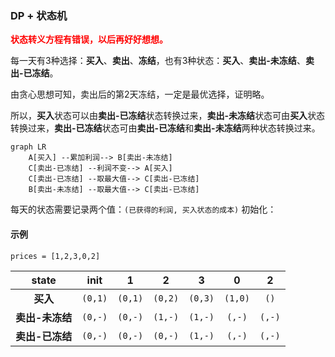 ### DP + 状态机

**<span style='color:red'>状态转义方程有错误，以后再好好想想。</span>**

每一天有3种选择：**买入**、**卖出**、**冻结**，也有3种状态：**买入**、**卖出-未冻结**、**卖出-已冻结**。

由贪心思想可知，卖出后的第2天冻结，一定是最优选择，证明略。

所以，**买入**状态可以由**卖出-已冻结**状态转换过来，**卖出-未冻结**状态可由**买入**状态转换过来，**卖出-已冻结**状态可由**卖出-已冻结**和**卖出-未冻结**两种状态转换过来。

```mermaid
graph LR
    A[买入] --累加利润--> B[卖出-未冻结]
    C[卖出-已冻结] --利润不变--> A[买入]
    C[卖出-已冻结] --取最大值--> C[卖出-已冻结]
    B[卖出-未冻结] --取最大值--> C[卖出-已冻结]
```

每天的状态需要记录两个值：`(已获得的利润, 买入状态的成本)`
初始化：

#### 示例

`prices = [1,2,3,0,2]`

| state | init | 1 | 2 | 3 | 0 | 2 |
| :-: | :-: | :-: | :-: | :-: | :-: | :-: |
| **买入**       | `(0,1)` | `(0,1)` | `(0,2)` | `(0,3)` | `(1,0)` | `()` |
| **卖出-未冻结** | `(0,-)` | `(0,-)` | `(1,-)` | `(1,-)` | `(,-)` | `(,-)` |
| **卖出-已冻结** | `(0,-)` | `(0,-)` | `(0,-)` | `(1,-)` | `(,-)` | `(,-)` |
